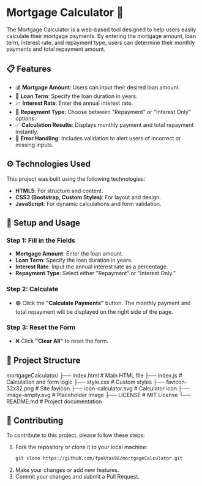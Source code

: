 # Mortgage Calculator 🏡

The Mortgage Calculator is a web-based tool designed to help users easily calculate their mortgage payments. By entering the mortgage amount, loan term, interest rate, and repayment type, users can determine their monthly payments and total repayment amount.

## 📋 Features
- 💰 **Mortgage Amount**: Users can input their desired loan amount.
- 📅 **Loan Term**: Specify the loan duration in years.
- 📈 **Interest Rate**: Enter the annual interest rate.
- 🔄 **Repayment Type**: Choose between "Repayment" or "Interest Only" options.
- ✅ **Calculation Results**: Displays monthly payment and total repayment instantly.
- 🚫 **Error Handling**: Includes validation to alert users of incorrect or missing inputs.

## ⚙️ Technologies Used
This project was built using the following technologies:
- **HTML5**: For structure and content.
- **CSS3 (Bootstrap, Custom Styles)**: For layout and design.
- **JavaScript**: For dynamic calculations and form validation.

## 🚀 Setup and Usage

### Step 1: Fill in the Fields
- **Mortgage Amount**: Enter the loan amount.
- **Loan Term**: Specify the loan duration in years.
- **Interest Rate**: Input the annual interest rate as a percentage.
- **Repayment Type**: Select either "Repayment" or "Interest Only."

### Step 2: Calculate
- 🟢 Click the **"Calculate Payments"** button. The monthly payment and total repayment will be displayed on the right side of the page.

### Step 3: Reset the Form
- ❌ Click **"Clear All"** to reset the form.

## 📁 Project Structure
mortgageCalculator/
├── index.html            # Main HTML file
├── index.js              # Calculation and form logic
├── style.css             # Custom styles
├── favicon-32x32.png     # Site favicon
├── icon-calculator.svg   # Calculator icon
├── image-empty.svg       # Placeholder image
├── LICENSE               # MIT License
└── README.md             # Project documentation


## 🤝 Contributing
To contribute to this project, please follow these steps:
1. Fork the repository or clone it to your local machine:
   ```bash
   git clone https://github.com/fpektas98/mortgageCalculator.git
2. Make your changes or add new features.
3. Commit your changes and submit a Pull Request.
   
